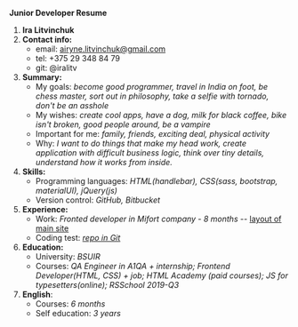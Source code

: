 **Junior Developer Resume**

1. **Ira Litvinchuk**
2. **Contact info:** 
    * email: airyne.litvinchuk@gmail.com
    * tel: +375 29 348 84 79
    * git: @iralitv
3. **Summary:** 
    * My goals: _become good programmer, travel in India on foot, be chess master,
sort out in philosophy, take a selfie with tornado, don't be an asshole_
    * My wishes: _create cool apps, have a dog, milk for black coffee, bike isn't broken, 
    good people around, be a vampire_
    * Important for me: _family, friends, exciting deal, physical activity_
    * Why: _I want to do things that make my head work, create application with difficult business logic,
     think over tiny details, understand how it works from inside._
4.  **Skills:**
    * Programming languages: _HTML(handlebar), CSS(sass, bootstrap, materialUI), jQuery(js)_
    * Version control: _GitHub, Bitbucket_
5.  **Experience:**
    * Work: _Fronted developer in Mifort company - 8 months_ -- [layout of main site](https://mifort.org/)
    * Coding test: _[repo in Git](https://github.com/iralitv/angular-HW-2)_
6.  **Education:**
    * University: _BSUIR_
    * Courses: _QA Engineer in A1QA + internship; Frontend Developer(HTML, CSS) + job; 
    HTML Academy (paid courses); JS for typesetters(online); RSSchool 2019-Q3_
7.  **English**:
    * Courses: _6 months_
    * Self education: _3 years_
